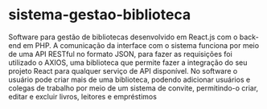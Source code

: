 # sistema-gestao-biblioteca
Software para gestão de bibliotecas desenvolvido em React.js com o back-end em PHP. A comunicação da interface com o sistema funciona por meio de uma API RESTful no formato JSON, para fazer as requisições foi utilizado o AXIOS, uma biblioteca que permite fazer a integração do seu projeto React para qualquer serviço de API disponível.
No software o usuário pode criar mais de uma biblioteca, podendo adicionar usuários e colegas de trabalho por meio de um sistema de convite, permitindo-o criar, editar e excluir livros, leitores e empréstimos
